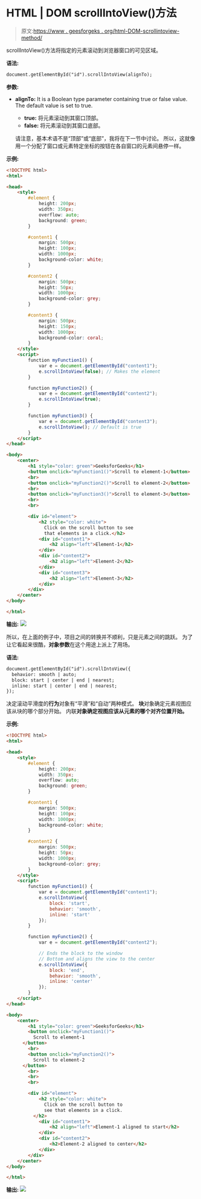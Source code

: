 # HTML | DOM scrollIntoView()方法

> 原文:[https://www . geesforgeks . org/html-DOM-scrollintoview-method/](https://www.geeksforgeeks.org/html-dom-scrollintoview-method/)

scrollIntoView()方法将指定的元素滚动到浏览器窗口的可见区域。

**语法:**

```html
document.getElementById("id").scrollIntoView(alignTo);
```

**参数:**

*   **alignTo:** It is a Boolean type parameter containing true or false value. The default value is set to true.
    *   **true:** 将元素滚动到其窗口顶部。
    *   **false:** 将元素滚动到其窗口底部。

    请注意，基本术语不是“顶部”或“底部”，我将在下一节中讨论。
    所以，这就像用一个分配了窗口或元素特定坐标的按钮在各自窗口的元素间悬停一样。

**示例:**

```html
<!DOCTYPE html>
<html>

<head>
    <style>
        #element {
            height: 200px;
            width: 350px;
            overflow: auto;
            background: green;
        }

        #content1 {
            margin: 500px;
            height: 100px;
            width: 1000px;
            background-color: white;
        }

        #content2 {
            margin: 500px;
            height: 50px;
            width: 1000px;
            background-color: grey;
        }

        #content3 {
            margin: 500px;
            height: 150px;
            width: 1000px;
            background-color: coral;
        }
    </style>
    <script>
        function myFunction1() {
            var e = document.getElementById("content1");
            e.scrollIntoView(false); // Makes the element 
        }

        function myFunction2() {
            var e = document.getElementById("content2");
            e.scrollIntoView(true);
        }

        function myFunction3() {
            var e = document.getElementById("content3");
            e.scrollIntoView(); // Default is true
        }
    </script>
</head>

<body>
    <center>
        <h1 style="color: green">GeeksforGeeks</h1>
        <button onclick="myFunction1()">Scroll to element-1</button>
        <br>
        <button onclick="myFunction2()">Scroll to element-2</button>
        <br>
        <button onclick="myFunction3()">Scroll to element-3</button>
        <br>
        <br>

        <div id="element">
            <h2 style="color: white">
              Click on the scroll button to see
              that elements in a click.</h2>
            <div id="content1">
                <h2 align="left">Element-1</h2>
            </div>
            <div id="content2">
                <h2 align="left">Element-2</h2>
            </div>
            <div id="content3">
                <h2 align="left">Element-3</h2>
            </div>
        </div>
    </center>
</body>

</html>
```

**输出:**
![](img/b44877ec2ff94aa4871ea3fedcc6b644.png)

所以，在上面的例子中，项目之间的转换并不顺利，只是元素之间的跳跃。
为了让它看起来很酷，**对象参数**在这个用途上派上了用场。

**语法:**

```html
document.getElementById("id").scrollIntoView({
  behavior: smooth | auto;
  block: start | center | end | nearest;
  inline: start | center | end | nearest;
});

```

决定滚动平滑度的**行为**对象有“平滑”和“自动”两种模式。
**块**对象确定元素视图应该从块的哪个部分开始。
内联**对象确定视图应该从元素的哪个对齐位置开始。**

****示例:****

```html
<!DOCTYPE html>
<html>

<head>
    <style>
        #element {
            height: 200px;
            width: 350px;
            overflow: auto;
            background: green;
        }

        #content1 {
            margin: 500px;
            height: 100px;
            width: 1000px;
            background-color: white;
        }

        #content2 {
            margin: 500px;
            height: 50px;
            width: 1000px;
            background-color: grey;
        }
    </style>
    <script>
        function myFunction1() {
            var e = document.getElementById("content1");
            e.scrollIntoView({
                block: 'start',
                behavior: 'smooth',
                inline: 'start'
            });
        }

        function myFunction2() {
            var e = document.getElementById("content2");

            // Ends the block to the window 
            // Bottom and aligns the view to the center 
            e.scrollIntoView({
                block: 'end',
                behavior: 'smooth',
                inline: 'center'
            });
        }
    </script>
</head>

<body>
    <center>
        <h1 style="color: green">GeeksforGeeks</h1>
        <button onclick="myFunction1()">
          Scroll to element-1
      </button>
        <br>
        <button onclick="myFunction2()">
          Scroll to element-2
      </button>
        <br>
        <br>
        <br>

        <div id="element">
            <h2 style="color: white">
              Click on the scroll button to 
              see that elements in a click.
          </h2>
            <div id="content1">
                <h2 align="left">Element-1 aligned to start</h2>
            </div>
            <div id="content2">
                <h2>Element-2 aligned to center</h2>
            </div>
        </div>
    </center>
</body>

</html>
```

****输出:**
![](img/288c496fc5897194a707470c0500d06e.png)**